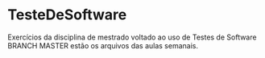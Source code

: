 # TesteDeSoftware
Exercícios da disciplina de mestrado voltado ao uso de Testes de Software
BRANCH MASTER estão os arquivos das aulas semanais.
